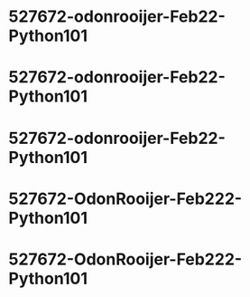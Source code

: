 # 527672-odonrooijer-Feb22-Python101
# 527672-odonrooijer-Feb22-Python101
# 527672-odonrooijer-Feb22-Python101
# 527672-OdonRooijer-Feb222-Python101
# 527672-OdonRooijer-Feb222-Python101

